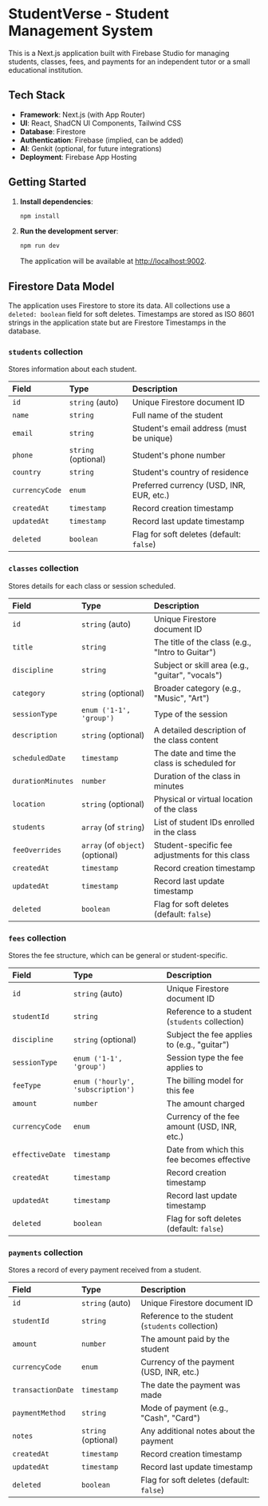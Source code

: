 # StudentVerse - Student Management System

This is a Next.js application built with Firebase Studio for managing students, classes, fees, and payments for an independent tutor or a small educational institution.

## Tech Stack

- **Framework**: Next.js (with App Router)
- **UI**: React, ShadCN UI Components, Tailwind CSS
- **Database**: Firestore
- **Authentication**: Firebase (implied, can be added)
- **AI**: Genkit (optional, for future integrations)
- **Deployment**: Firebase App Hosting

## Getting Started

1.  **Install dependencies**:
    ```bash
    npm install
    ```

2.  **Run the development server**:
    ```bash
    npm run dev
    ```

    The application will be available at [http://localhost:9002](http://localhost:9002).

## Firestore Data Model

The application uses Firestore to store its data. All collections use a `deleted: boolean` field for soft deletes. Timestamps are stored as ISO 8601 strings in the application state but are Firestore Timestamps in the database.

### `students` collection

Stores information about each student.

| Field        | Type                                    | Description                                |
| :----------- | :-------------------------------------- | :----------------------------------------- |
| `id`         | `string` (auto)                         | Unique Firestore document ID               |
| `name`         | `string`                                | Full name of the student                   |
| `email`        | `string`                                | Student's email address (must be unique)   |
| `phone`        | `string` (optional)                     | Student's phone number                     |
| `country`      | `string`                                | Student's country of residence             |
| `currencyCode` | `enum`                                  | Preferred currency (USD, INR, EUR, etc.)   |
| `createdAt`    | `timestamp`                             | Record creation timestamp                  |
| `updatedAt`    | `timestamp`                             | Record last update timestamp               |
| `deleted`      | `boolean`                               | Flag for soft deletes (default: `false`)   |

### `classes` collection

Stores details for each class or session scheduled.

| Field             | Type                                | Description                                       |
| :---------------- | :---------------------------------- | :------------------------------------------------ |
| `id`              | `string` (auto)                     | Unique Firestore document ID                      |
| `title`           | `string`                            | The title of the class (e.g., "Intro to Guitar")  |
| `discipline`      | `string`                            | Subject or skill area (e.g., "guitar", "vocals")  |
| `category`        | `string` (optional)                 | Broader category (e.g., "Music", "Art")           |
| `sessionType`     | `enum ('1-1', 'group')`             | Type of the session                               |
| `description`     | `string` (optional)                 | A detailed description of the class content       |
| `scheduledDate`   | `timestamp`                         | The date and time the class is scheduled for      |
| `durationMinutes` | `number`                            | Duration of the class in minutes                  |
| `location`        | `string` (optional)                 | Physical or virtual location of the class         |
| `students`        | `array` (of `string`)               | List of student IDs enrolled in the class         |
| `feeOverrides`    | `array` (of `object`) (optional)    | Student-specific fee adjustments for this class   |
| `createdAt`       | `timestamp`                         | Record creation timestamp                         |
| `updatedAt`       | `timestamp`                         | Record last update timestamp                      |
| `deleted`         | `boolean`                           | Flag for soft deletes (default: `false`)          |

### `fees` collection

Stores the fee structure, which can be general or student-specific.

| Field           | Type                                | Description                                       |
| :-------------- | :---------------------------------- | :------------------------------------------------ |
| `id`            | `string` (auto)                     | Unique Firestore document ID                      |
| `studentId`     | `string`                            | Reference to a student (`students` collection)    |
| `discipline`    | `string` (optional)                 | Subject the fee applies to (e.g., "guitar")       |
| `sessionType`   | `enum ('1-1', 'group')`             | Session type the fee applies to                   |
| `feeType`       | `enum ('hourly', 'subscription')`   | The billing model for this fee                    |
| `amount`        | `number`                            | The amount charged                                |
| `currencyCode`  | `enum`                              | Currency of the fee amount (USD, INR, etc.)       |
| `effectiveDate` | `timestamp`                         | Date from which this fee becomes effective        |
| `createdAt`     | `timestamp`                         | Record creation timestamp                         |
| `updatedAt`     | `timestamp`                         | Record last update timestamp                      |
| `deleted`       | `boolean`                           | Flag for soft deletes (default: `false`)          |

### `payments` collection

Stores a record of every payment received from a student.

| Field             | Type                  | Description                                       |
| :---------------- | :-------------------- | :------------------------------------------------ |
| `id`              | `string` (auto)       | Unique Firestore document ID                      |
| `studentId`       | `string`              | Reference to the student (`students` collection)  |
| `amount`          | `number`              | The amount paid by the student                    |
| `currencyCode`    | `enum`                | Currency of the payment (USD, INR, etc.)          |
| `transactionDate` | `timestamp`           | The date the payment was made                     |
| `paymentMethod`   | `string`              | Mode of payment (e.g., "Cash", "Card")            |
| `notes`           | `string` (optional)   | Any additional notes about the payment            |
| `createdAt`       | `timestamp`           | Record creation timestamp                         |
| `updatedAt`       | `timestamp`           | Record last update timestamp                      |
| `deleted`         | `boolean`             | Flag for soft deletes (default: `false`)          |
